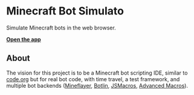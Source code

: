 # Minecraft Bot Simulato

Simulate Minecraft bots in the web browser.

**[Open the app](https://botsim.netlify.app/)**

## About

The vision for this project is to be a Minecraft bot scripting IDE,
similar to [code.org][code.org-example] but for real bot code,
with time travel, a test framework, and multiple bot backends
([Mineflayer][mineflayer], [Botlin][botlin], [JSMacros][jsmacros], [Advanced Macros][advancedmacros]).

[code.org-example]: https://studio.code.org/s/hero/stage/1/puzzle/12
[mineflayer]: https://mineflayer.prismarine.js.org/
[botlin]: https://github.com/Gjum/Botlin
[jsmacros]: https://jsmacros.wagyourtail.xyz/
[advancedmacros]: https://sites.google.com/site/advancedmacrosdocumentation/home
